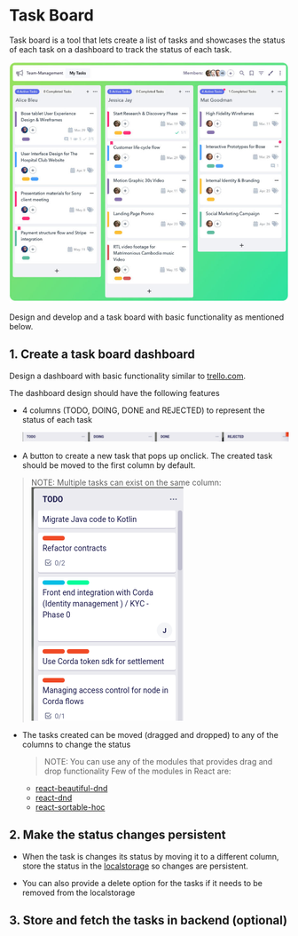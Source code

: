 # Task Board

Task board is a tool that lets create a list of tasks and showcases the status of 
each task on a dashboard to track the status of each task. 

![taskboard](./taskboard.jpg)

Design and develop and a task board with basic functionality as mentioned below.

## 1. Create a task board dashboard

Design a dashboard with basic functionality similar to [trello.com](https://trello.com).

The dashboard design should have the following features

* 4 columns (TODO, DOING, DONE and REJECTED) to represent the status of each task

    ![status](./taskboard1.png)
   
* A button to create a new task that pops up onclick. The created task should be moved to the first column by default.

> NOTE: Multiple tasks can exist on the same column:
  ![column](./taskboard2.png)

* The tasks created can be moved (dragged and dropped) to any of the columns to change the status

    > NOTE: You can use any of the modules that provides drag and drop functionality
     Few of the modules in React are:
     * [react-beautiful-dnd](https://github.com/atlassian/react-beautiful-dnd/)
     * [react-dnd](https://github.com/react-dnd/react-dnd)
     * [react-sortable-hoc](https://github.com/clauderic/react-sortable-hoc)
     
## 2. Make the status changes persistent

* When the task is changes its status by moving it to a different column, store the status in the [localstorage](https://developer.mozilla.org/en-US/docs/Web/API/Window/localStorage) so changes are persistent. 

* You can also provide a delete option for the tasks if it needs to be removed from the localstorage

## 3. Store and fetch the tasks in backend (optional)

